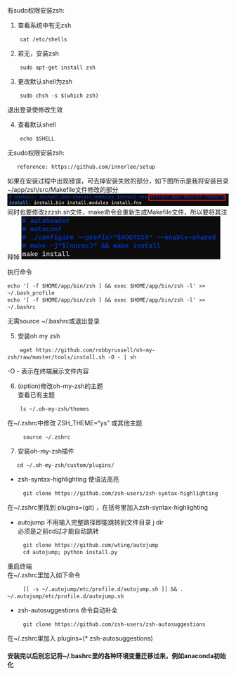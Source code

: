 有sudo权限安装zsh:
1. 查看系统中有无zsh
    
```shell
    cat /etc/shells
```    
    
2. 若无，安装zsh

```shell
    sudo apt-get install zsh
```

3. 更改默认shell为zsh

```shell 
    sudo chsh -s $(which zsh)
```

   退出登录使修改生效

4. 查看默认shell

```shell
    echo $SHELL
```

无sudo权限安装zsh:
```shell
   reference: https://github.com/innerlee/setup
```
如果在安装过程中出现错误，可去掉安装失败的部分，如下图所示是我将安装目录~/app/zsh/src/Makefile文件修改的部分
![cuda_version](sup/zsh_Makefile.png)
同时也要修改zzzsh.sh文件，make命令会重新生成Makefile文件，所以要将其注释掉
![cuda_version](sup/zzzsh.png)

执行命令
```shell script
echo '[ -f $HOME/app/bin/zsh ] && exec $HOME/app/bin/zsh -l' >> ~/.bash_profile
echo '[ -f $HOME/app/bin/zsh ] && exec $HOME/app/bin/zsh -l' >> ~/.bashrc
```
无需source ~/.bashrc或退出登录

5. 安装oh my zsh

```shell
    wget https://github.com/robbyrussell/oh-my-zsh/raw/master/tools/install.sh -O - | sh
```    
   -O - 表示在终端展示文件内容

6. (option)修改oh-my-zsh的主题\
   查看已有主题
```shell
    ls ~/.oh-my-zsh/themes
```
   在~/.zshrc中修改 ZSH_THEME=“ys”  或其他主题
```shell
     source ~/.zshrc
```

7. 安装oh-my-zsh插件

```shell
   cd ~/.oh-my-zsh/custom/plugins/
```
   * zsh-syntax-highlighting  使语法高亮
```shell
     git clone https://github.com/zsh-users/zsh-syntax-highlighting
```
   在~/.zshrc里找到 plugins=(git) ，在括号里加入zsh-syntax-highlighting

   * autojump 不用输入完整路径即能跳转到文件目录 j dir \
     必须是之前cd过才能自动跳转
```shell
     git clone https://github.com/wting/autojump
     cd autojump; python install.py
```
   重启终端 \
   在~/.zshrc里加入如下命令
```shell
     [[ -s ~/.autojump/etc/profile.d/autojump.sh ]] && . ~/.autojump/etc/profile.d/autojump.sh
```
   * zsh-autosuggestions  命令自动补全
```shell
     git clone https://github.com/zsh-users/zsh-autosuggestions
```
   在~/.zshrc里加入 plugins=(* zsh-autosuggestions)

     

#### 安装完以后别忘记将~/.bashrc里的各种环境变量迁移过来，例如anaconda初始化

